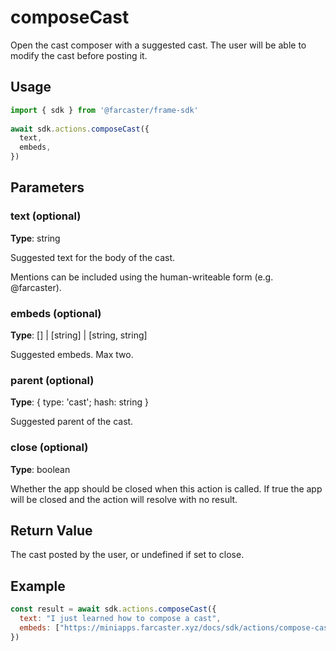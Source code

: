 # composeCast

Open the cast composer with a suggested cast. The user will be able to modify the cast before posting it.

## Usage

```javascript
import { sdk } from '@farcaster/frame-sdk'
 
await sdk.actions.composeCast({ 
  text,
  embeds,
})
```

## Parameters

### text (optional)
**Type**: string

Suggested text for the body of the cast.

Mentions can be included using the human-writeable form (e.g. @farcaster).

### embeds (optional)
**Type**: [] | [string] | [string, string]

Suggested embeds. Max two.

### parent (optional)
**Type**: { type: 'cast'; hash: string }

Suggested parent of the cast.

### close (optional)
**Type**: boolean

Whether the app should be closed when this action is called. If true the app will be closed and the action will resolve with no result.

## Return Value

The cast posted by the user, or undefined if set to close.

## Example

```javascript
const result = await sdk.actions.composeCast({ 
  text: "I just learned how to compose a cast",
  embeds: ["https://miniapps.farcaster.xyz/docs/sdk/actions/compose-cast"]
})
```
